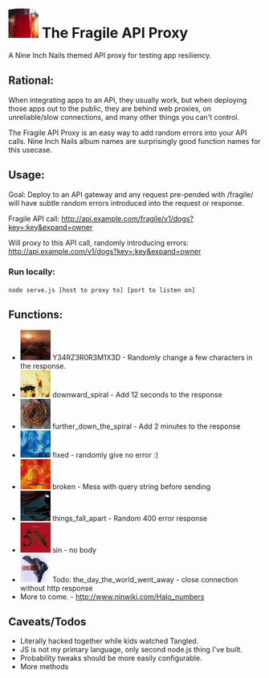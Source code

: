 # ![fragile](https://github.com/erichelgeson/fragile/raw/master/img/60px-Fragile_cover_big.jpg) The Fragile API Proxy
A Nine Inch Nails themed API proxy for testing app resiliency.

## Rational:
When integrating apps to an API, they usually work, but when deploying those apps out to the public, they are behind web proxies, on unreliable/slow connections, and many other things you can't control.

The Fragile API Proxy is an easy way to add random errors into your API calls. Nine Inch Nails album names are surprisingly good function names for this usecase.

## Usage:
Goal: Deploy to an API gateway and any request pre-pended with /fragile/ will have subtle random errors introduced into the request or response. 

Fragile API call:
http://api.example.com/fragile/v1/dogs?key=:key&expand=owner

Will proxy to this API call, randomly introducing errors:
http://api.example.com/v1/dogs?key=:key&expand=owner


### Run locally:
`node serve.js [host to proxy to] [port to listen on]`

## Functions:

* ![Y34RZ3R0R3M1X3D](https://github.com/erichelgeson/fragile/raw/master/img/60px-Halo25_cover.jpg) Y34RZ3R0R3M1X3D - Randomly change a few characters in the response.
* ![downward_spiral](https://github.com/erichelgeson/fragile/raw/master/img/60px-TDSoriginal.jpg) downward_spiral - Add 12 seconds to the response
* ![fdts](https://github.com/erichelgeson/fragile/raw/master/img/60px-Fdts_cover.jpg) further_down_the_spiral - Add 2 minutes to the response
* ![fixed](https://github.com/erichelgeson/fragile/raw/master/img/60px-Fixed.jpg) fixed - randomly give no error :)
* ![broken](https://github.com/erichelgeson/fragile/raw/master/img/60px-Broken.jpg) broken - Mess with query string before sending
* ![tfa](https://github.com/erichelgeson/fragile/raw/master/img/60px-Tfa_cover.jpg) things_fall_apart - Random 400 error response
* ![sin](https://github.com/erichelgeson/fragile/raw/master/img/60px-Halo-4-US.jpg) sin - no body
* ![tdtwww](https://github.com/erichelgeson/fragile/raw/master/img/60px-TDTWWA_Cover.jpg) Todo: the_day_the_world_went_away - close connection without http response
* More to come. - http://www.ninwiki.com/Halo_numbers

## Caveats/Todos
* Literally hacked together while kids watched Tangled.
* JS is not my primary language, only second node.js thing I've built.
* Probability tweaks should be more easily configurable.
* More methods
